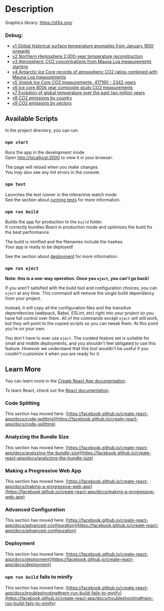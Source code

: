 # Description

Graphics library: https://d3js.org/

### Debug:
* [v1 Global historical surface temperature anomalies from January 1850 onwards](https://awap-12.github.io/client/#/artifact/v1)
* [v2 Northern Hemisphere 2,000-year temperature reconstruction](https://awap-12.github.io/client/#/artifact/v2)
* [v3 Atmospheric CO2 concentrations from Mauna Loa measurements starting](https://awap-12.github.io/client/#/artifact/v3)
* [v4 Antarctic Ice Core records of atmospheric CO2 ratios combined with Mauna Loa measurements](https://awap-12.github.io/client/#/artifact/v4)
* [v5 Vostok Ice Core CO2 measurements, 417160 - 2342 years](https://awap-12.github.io/client/#/artifact/v5)
* [v6 Ice core 800k year composite study CO2 measurements](https://awap-12.github.io/client/#/artifact/v6)
* [v7 Evolution of global temperature over the past two million years](https://awap-12.github.io/client/#/artifact/v7)
* [v8 CO2 emissions by country](https://awap-12.github.io/client/#/artifact/v8)
* [v9 CO2 emissions by sectors](https://awap-12.github.io/client/#/artifact/v9)

## Available Scripts

In the project directory, you can run:

### `npm start`

Runs the app in the development mode.\
Open [http://localhost:3000](http://localhost:3000) to view it in your browser.

The page will reload when you make changes.\
You may also see any lint errors in the console.

### `npm test`

Launches the test runner in the interactive watch mode.\
See the section about [running tests](https://facebook.github.io/create-react-app/docs/running-tests) for more information.

### `npm run build`

Builds the app for production to the `build` folder.\
It correctly bundles React in production mode and optimizes the build for the best performance.

The build is minified and the filenames include the hashes.\
Your app is ready to be deployed!

See the section about [deployment](https://facebook.github.io/create-react-app/docs/deployment) for more information.

### `npm run eject`

**Note: this is a one-way operation. Once you `eject`, you can't go back!**

If you aren't satisfied with the build tool and configuration choices, you can `eject` at any time. This command will remove the single build dependency from your project.

Instead, it will copy all the configuration files and the transitive dependencies (webpack, Babel, ESLint, etc) right into your project so you have full control over them. All of the commands except `eject` will still work, but they will point to the copied scripts so you can tweak them. At this point you're on your own.

You don't have to ever use `eject`. The curated feature set is suitable for small and middle deployments, and you shouldn't feel obligated to use this feature. However we understand that this tool wouldn't be useful if you couldn't customize it when you are ready for it.

## Learn More

You can learn more in the [Create React App documentation](https://facebook.github.io/create-react-app/docs/getting-started).

To learn React, check out the [React documentation](https://reactjs.org/).

### Code Splitting

This section has moved here: [https://facebook.github.io/create-react-app/docs/code-splitting](https://facebook.github.io/create-react-app/docs/code-splitting)

### Analyzing the Bundle Size

This section has moved here: [https://facebook.github.io/create-react-app/docs/analyzing-the-bundle-size](https://facebook.github.io/create-react-app/docs/analyzing-the-bundle-size)

### Making a Progressive Web App

This section has moved here: [https://facebook.github.io/create-react-app/docs/making-a-progressive-web-app](https://facebook.github.io/create-react-app/docs/making-a-progressive-web-app)

### Advanced Configuration

This section has moved here: [https://facebook.github.io/create-react-app/docs/advanced-configuration](https://facebook.github.io/create-react-app/docs/advanced-configuration)

### Deployment

This section has moved here: [https://facebook.github.io/create-react-app/docs/deployment](https://facebook.github.io/create-react-app/docs/deployment)

### `npm run build` fails to minify

This section has moved here: [https://facebook.github.io/create-react-app/docs/troubleshooting#npm-run-build-fails-to-minify](https://facebook.github.io/create-react-app/docs/troubleshooting#npm-run-build-fails-to-minify)
